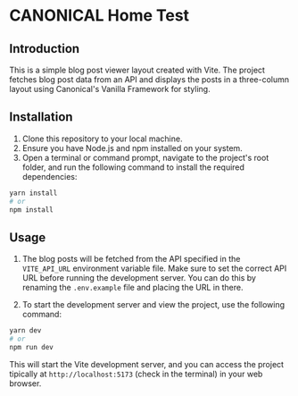 # CANONICAL Home Test

## Introduction
This is a simple blog post viewer layout created with Vite. The project fetches blog post data from an API and displays the posts in a three-column layout using Canonical's Vanilla Framework for styling.

## Installation
1. Clone this repository to your local machine.
2. Ensure you have Node.js and npm installed on your system.
3. Open a terminal or command prompt, navigate to the project's root folder, and run the following command to install the required dependencies:

```bash
yarn install
# or
npm install
```
## Usage
1. The blog posts will be fetched from the API specified in the `VITE_API_URL` environment variable file. Make sure to set the correct API URL before running the development server. You can do this by renaming the `.env.example` file and placing the URL in there.

2. To start the development server and view the project, use the following command:
```bash
yarn dev
# or
npm run dev
```
This will start the Vite development server, and you can access the project tipically at `http://localhost:5173` (check in the terminal) in your web browser.